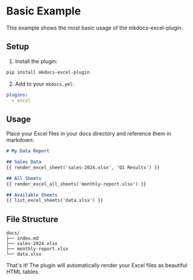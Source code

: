 # Basic Example

This example shows the most basic usage of the mkdocs-excel-plugin.

## Setup

1. Install the plugin:
```bash
pip install mkdocs-excel-plugin
```

2. Add to your `mkdocs.yml`:
```yaml
plugins:
  - excel
```

## Usage

Place your Excel files in your docs directory and reference them in markdown:

```markdown
# My Data Report

## Sales Data
{{ render_excel_sheet('sales-2024.xlsx', 'Q1 Results') }}

## All Sheets
{{ render_excel_all_sheets('monthly-report.xlsx') }}

## Available Sheets
{{ list_excel_sheets('data.xlsx') }}
```

## File Structure
```
docs/
├── index.md
├── sales-2024.xlsx
├── monthly-report.xlsx
└── data.xlsx
```

That's it! The plugin will automatically render your Excel files as beautiful HTML tables.